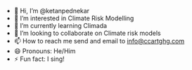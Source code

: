 - 👋 Hi, I’m @ketanpednekar
- 👀 I’m interested in Climate Risk Modelling
- 🌱 I’m currently learning Climada
- 💞️ I’m looking to collaborate on Climate risk models
- 📫 How to reach me send and email to info@ccartghg.com
- 😄 Pronouns: He/Him
- ⚡ Fun fact: I sing!

<!---
ketanpednekar/ketanpednekar is a ✨ special ✨ repository because its `README.md` (this file) appears on your GitHub profile.
You can click the Preview link to take a look at your changes.
--->
